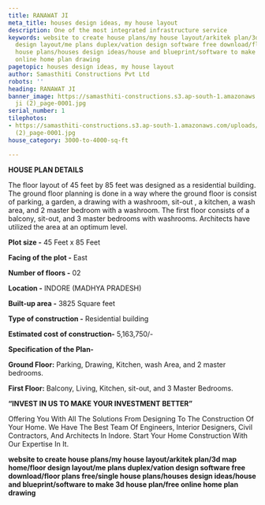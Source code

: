 ```yaml
---
title: RANAWAT JI
meta_title: houses design ideas, my house layout
description: One of the most integrated infrastructure service
keywords: website to create house plans/my house layout/arkitek plan/3d map home/floor
  design layout/me plans duplex/vation design software free download/floor plans free/single
  house plans/houses design ideas/house and blueprint/software to make 3d house plan/free
  online home plan drawing
pagetopic: houses design ideas, my house layout
author: Samasthiti Constructions Pvt Ltd
robots: ''
heading: RANAWAT JI
banner_image: https://samasthiti-constructions.s3.ap-south-1.amazonaws.com/uploads/Ranawat
  ji (2)_page-0001.jpg
serial_number: 1
tilephotos:
- https://samasthiti-constructions.s3.ap-south-1.amazonaws.com/uploads/Ranawat ji
  (2)_page-0001.jpg
house_category: 3000-to-4000-sq-ft

---
```

**HOUSE PLAN DETAILS**

The floor layout of 45 feet by 85 feet was designed as a residential building. The ground floor planning is done in a way where the ground floor is consist of parking, a garden, a drawing with a washroom, sit-out , a kitchen, a wash area, and 2 master bedroom with a washroom. The first floor consists of a balcony, sit-out, and 3 master bedrooms with washrooms. Architects have utilized the area at an optimum level.

**Plot size -** 45 Feet x 85 Feet

**Facing of the plot -** East

**Number of floors -** 02

**Location -** INDORE (MADHYA PRADESH)

**Built-up area -** 3825 Square feet

**Type of construction -** Residential building

**Estimated cost of construction-** 5,163,750/-

**Specification of the Plan-**

**Ground Floor:** Parking, Drawing, Kitchen, wash Area, and 2 master bedrooms.

**First Floor:** Balcony, Living, Kitchen, sit-out, and 3 Master Bedrooms.

**“INVEST IN US TO MAKE YOUR INVESTMENT BETTER”**

Offering You With All The Solutions From Designing To The Construction Of Your Home. We Have The Best Team Of Engineers, Interior Designers, Civil Contractors, And Architects In Indore. Start Your Home Construction With Our Expertise In It.

**website to create house plans/my house layout/arkitek plan/3d map home/floor design layout/me plans duplex/vation design software free download/floor plans free/single house plans/houses design ideas/house and blueprint/software to make 3d house plan/free online home plan drawing**